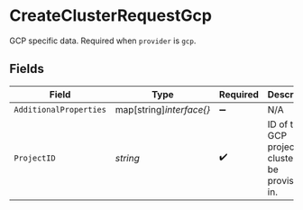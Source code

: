 # CreateClusterRequestGcp

GCP specific data. Required when `provider` is `gcp`.


## Fields

| Field                                                     | Type                                                      | Required                                                  | Description                                               | Example                                                   |
| --------------------------------------------------------- | --------------------------------------------------------- | --------------------------------------------------------- | --------------------------------------------------------- | --------------------------------------------------------- |
| `AdditionalProperties`                                    | map[string]*interface{}*                                  | :heavy_minus_sign:                                        | N/A                                                       |                                                           |
| `ProjectID`                                               | *string*                                                  | :heavy_check_mark:                                        | ID of the GCP project the cluster will be provisioned in. | example-project-id                                        |